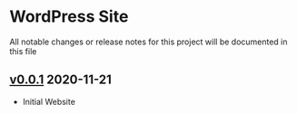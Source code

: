 # WordPress Site
All notable changes or release notes for this project will be documented in this file

## [v0.0.1](https://gitlab.com/peterjohnhunt/sample/compare/4b4a7929...v0.0.1) 2020-11-21
 - Initial Website